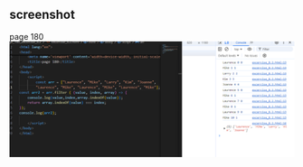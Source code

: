 ## screenshot
 page 180
 ![input/output](../Page_180_excercise_8.2/screenshot/Screenshot%202024-09-19%20233137.png)